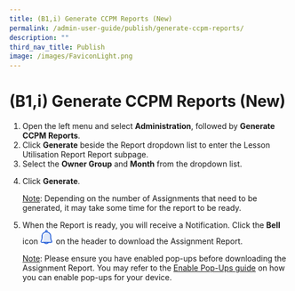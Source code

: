 ```yaml
---
title: (B1,i) Generate CCPM Reports (New)
permalink: /admin-user-guide/publish/generate-ccpm-reports/
description: ""
third_nav_title: Publish
image: /images/FaviconLight.png
---
```

<h1 id="generate-ccpm-reports-new-">(B1,i) Generate CCPM Reports (New)</h1>
<ol>
<li>Open the left menu and select <strong>Administration</strong>, followed by <strong>Generate CCPM Reports</strong>.</li>
<li>Click <strong>Generate</strong> beside the Report dropdown list to enter the Lesson Utilisation Report Report subpage.</li>
<li>Select the <strong>Owner Group</strong> and <strong>Month</strong> from the dropdown list.</li>
<li><p>Click <strong>Generate</strong>. </p>
<p><u>Note</u>: Depending on the number of Assignments that need to be generated, it may take some time for the report to be ready.</p>
</li>
<li><p>When the Report is ready, you will receive a Notification. Click the <strong>Bell</strong> icon <img style="width:1.5rem; display: inline;" src="/images/Icons/Bell.svg"> on the header to download the Assignment Report.</p>
<p> <u>Note</u>: Please ensure you have enabled pop-ups before downloading the Assignment Report. You may refer to the <a target="_blank" href="/files/Userguide/Downloadable%20Resources/Enable-Pop-ups-Guide.pdf">Enable Pop-Ups guide</a> on how you can enable pop-ups for your device.</p>
</li>
</ol>